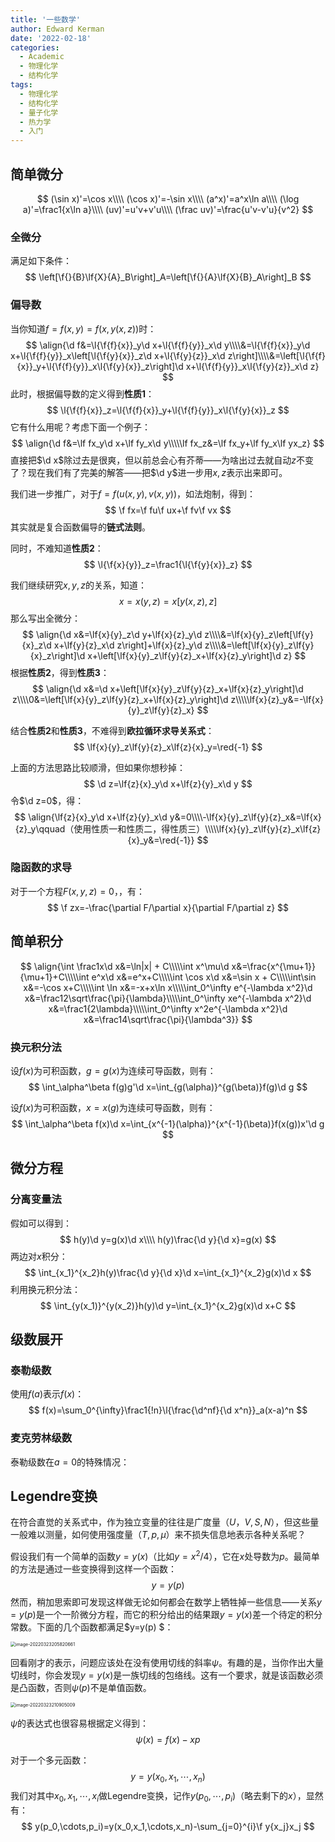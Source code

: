 ```yaml
---
title: '一些数学'
author: Edward Kerman
date: '2022-02-18'
categories:
  - Academic
  - 物理化学
  - 结构化学
tags:
  - 物理化学
  - 结构化学
  - 量子化学
  - 热力学
  - 入门
---
```

<!-- \(
  \def\d{{\mathrm d}}
	\def\B{{\mathrm B}}
	\def\A{{\mathrm A}}
	\def\m{{\mathrm m}}
	\def\align #1{{\begin{align*} #1 \end{align*}}}
	\def\f #1#2{{\frac{\partial  #1}{\partial  #2}}}
	\def\l #1{{\left( #1\right)}}
	\def\red #1{{\color{red}{ #1}}}
	\def\green #1{{\color{green}{ #1}}}
	\def\blue #1{{\color{blue}{ #1}}}
	\def\bm #1{{\boldsymbol{ #1}}}
\)  -->

## 简单微分

$$
(\sin x)'=\cos x\\\\
(\cos x)'=-\sin x\\\\
(a^x)'=a^x\ln a\\\\
(\log a)'=\frac1{x\ln a}\\\\
(uv)'=u'v+v'u\\\\
(\frac uv)'=\frac{u'v-v'u}{v^2}
$$

### 全微分

满足如下条件：
$$
\left[\f{}{B}\lf{X}{A}_B\right]_A=\left[\f{}{A}\lf{X}{B}_A\right]_B
$$

### 偏导数

当你知道$f=f(x,y)=f(x,y(x,z))$时：
$$
\align{\d f&=\l{\f{f}{x}}_y\d x+\l{\f{f}{y}}_x\d y\\\\&=\l{\f{f}{x}}_y\d x+\l{\f{f}{y}}_x\left[\l{\f{y}{x}}_z\d x+\l{\f{y}{z}}_x\d z\right]\\\\&=\left[\l{\f{f}{x}}_y+\l{\f{f}{y}}_x\l{\f{y}{x}}_z\right]\d x+\l{\f{f}{y}}_x\l{\f{y}{z}}_x\d z}
$$
此时，根据偏导数的定义得到**性质1**：
$$
\l{\f{f}{x}}_z=\l{\f{f}{x}}_y+\l{\f{f}{y}}_x\l{\f{y}{x}}_z
$$
它有什么用呢？考虑下面一个例子：
$$
\align{\d f&=\lf fx_y\d x+\lf fy_x\d y\\\\\lf fx_z&=\lf fx_y+\lf fy_x\lf yx_z}
$$
直接把$\d x$除过去是很爽，但以前总会心有芥蒂——为啥出过去就自动$z$不变了？现在我们有了完美的解答——把$\d y$进一步用$x,z$表示出来即可。

我们进一步推广，对于$f=f(u(x,y),v(x,y))$，如法炮制，得到：
$$
\f fx=\f fu\f ux+\f fv\f vx
$$
其实就是复合函数偏导的<b>链式法则</b>。

同时，不难知道**性质2**：
$$
\l{\f{x}{y}}_z=\frac1{\l{\f{y}{x}}_z}
$$

我们继续研究$x,y,z$的关系，知道：
$$
x=x(y,z)=x\left[y(x,z),z\right]
$$
那么写出全微分：
$$
\align{\d x&=\lf{x}{y}_z\d y+\lf{x}{z}_y\d z\\\\&=\lf{x}{y}_z\left[\lf{y}{x}_z\d x+\lf{y}{z}_x\d z\right]+\lf{x}{z}_y\d z\\\\&=\left[\lf{x}{y}_z\lf{y}{x}_z\right]\d x+\left[\lf{x}{y}_z\lf{y}{z}_x+\lf{x}{z}_y\right]\d z}
$$
根据**性质2**，得到**性质3**：
$$
\align{\d x&=\d x+\left[\lf{x}{y}_z\lf{y}{z}_x+\lf{x}{z}_y\right]\d z\\\\0&=\left[\lf{x}{y}_z\lf{y}{z}_x+\lf{x}{z}_y\right]\d z\\\\\lf{x}{z}_y&=-\lf{x}{y}_z\lf{y}{z}_x}
$$

结合**性质2**和**性质3**，不难得到**欧拉循环求导关系式**：
$$
\lf{x}{y}_z\lf{y}{z}_x\lf{z}{x}_y=\red{-1}
$$

上面的方法思路比较顺滑，但如果你想秒掉：
$$
\d z=\lf{z}{x}_y\d x+\lf{z}{y}_x\d y
$$
令$\d z=0$，得：
$$
\align{\lf{z}{x}_y\d x+\lf{z}{y}_x\d y&=0\\\\-\lf{x}{y}_z\lf{y}{z}_x&=\lf{x}{z}_y\qquad（使用性质一和性质二，得性质三）\\\\\lf{x}{y}_z\lf{y}{z}_x\lf{z}{x}_y&=\red{-1}}
$$

### 隐函数的求导

对于一个方程$F(x,y,z)=0$，，有：
$$
\f zx=-\frac{\partial F/\partial x}{\partial F/\partial z}
$$

## 简单积分

$$
\align{\int \frac1x\d x&=\ln|x| + C\\\\\int x^\mu\d x&=\frac{x^{\mu+1}}{\mu+1}+C\\\\\int e^x\d x&=e^x+C\\\\\int \cos x\d x&=\sin x + C\\\\\int\sin x&=-\cos x+C\\\\\int \ln x&=-x+x\ln x\\\\\int_0^\infty e^{-\lambda x^2}\d x&=\frac12\sqrt\frac{\pi}{\lambda}\\\\\int_0^\infty xe^{-\lambda x^2}\d x&=\frac1{2\lambda}\\\\\int_0^\infty x^2e^{-\lambda x^2}\d x&=\frac14\sqrt\frac{\pi}{\lambda^3}}
$$

### 换元积分法

设$f(x)$为可积函数，$g=g(x)$为连续可导函数，则有：
$$
\int_\alpha^\beta f(g)g'\d x=\int_{g(\alpha)}^{g(\beta)}f(g)\d g
$$

设$f(x)$为可积函数，$x=x(g)$为连续可导函数，则有：
$$
\int_\alpha^\beta f(x)\d x=\int_{x^{-1}(\alpha)}^{x^{-1}(\beta)}f(x(g))x'\d g
$$

## 微分方程

### 分离变量法

假如可以得到：
$$
h(y)\d y=g(x)\d x\\\\ h(y)\frac{\d y}{\d x}=g(x)
$$
两边对$x$积分：
$$
\int_{x_1}^{x_2}h(y)\frac{\d y}{\d x}\d x=\int_{x_1}^{x_2}g(x)\d x
$$
利用换元积分法：
$$
\int_{y(x_1)}^{y(x_2)}h(y)\d y=\int_{x_1}^{x_2}g(x)\d x+C
$$

## 级数展开

### 泰勒级数

使用$f(a)$表示$f(x)$：
$$
f(x)=\sum_0^{\infty}\frac1{!n}\l{\frac{\d^nf}{\d x^n}}_a(x-a)^n
$$

### 麦克劳林级数

泰勒级数在$a=0$的特殊情况：

## Legendre变换

在符合直觉的关系式中，作为独立变量的往往是广度量（$U，V,S,N$），但这些量一般难以测量，如何使用强度量（$T,p,\mu$）来不损失信息地表示各种关系呢？

假设我们有一个简单的函数$y=y(x)$（比如$y={x^2}/4$），它在$x$处导数为$p$。最简单的方法是通过一些变换得到这样一个函数：
$$
y=y(p)
$$
然而，稍加思索即可发现这样做无论如何都会在数学上牺牲掉一些信息——关系$y=y(p)$是一个一阶微分方程，而它的积分给出的结果跟$y=y(x)$差一个待定的积分常数。下面的几个函数都满足$y=y(p)		$：

<img src="https://tva1.sinaimg.cn/large/e6c9d24ely1h0k446w4rsj20k00cy3z6.jpg" alt="image-20220323205820661" style="zoom:50%;" />

回看刚才的表示，问题应该处在没有使用切线的斜率$\psi$。有趣的是，当你作出大量切线时，你会发现$y=y(x)$是一族切线的包络线。这有一个要求，就是该函数必须是凸函数，否则$\psi(p)$不是单值函数。

<img src="https://tva1.sinaimg.cn/large/e6c9d24ely1h0k4fdk1bej20k00cymya.jpg" alt="image-20220323210905009" style="zoom:50%;" />

$\psi$的表达式也很容易根据定义得到：
$$
\psi(x)=f(x)-xp
$$

对于一个多元函数：
$$
y=y(x_0,x_1,\cdots,x_n)
$$
我们对其中$x_0,x_1,\cdots,x_i$做Legendre变换，记作$y(p_0,\cdots,p_i)$（略去剩下的$x$），显然有：
$$
y(p_0,\cdots,p_i)=y(x_0,x_1,\cdots,x_n)-\sum_{j=0}^{i}\f y{x_j}x_j
$$
